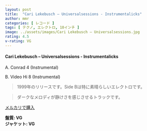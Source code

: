 ```yaml
---
layout: post
title:  "Cari Lekebusch – Universalsessions - Instrumentalicks"
author: mmr
categories: [ レコード ]
tags: [ テクノ, エレクトロ, 10インチ ]
image: ../assets/images/Cari Lekebusch – Universalsessions.jpg
rating: 4.5
v-rating: VG
---
```


#### Cari Lekebusch – Universalsessions - Instrumentalicks


A. Conrad 4 (Instrumental)


B. Video Hi 8 (Instrumental)


> 1999年のリリースです。Side Bは特に素晴らしいエレクトロです。

> ダークなメロディが静けさを感じさせるトラックです。


[メルカリで購入](https://jp.mercari.com/item/m21088903450)


<div class="mt-4 mb-4 d-flex align-items-center">
<strong class="mr-1">盤質: VG</strong>
</div>
<div class="mt-4 mb-4 d-flex align-items-center">
<strong class="mr-1">ジャケット: VG</strong>
</div>